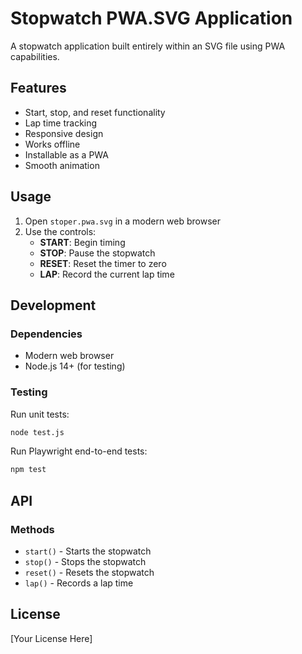 # Stopwatch PWA.SVG Application

A stopwatch application built entirely within an SVG file using PWA capabilities.

## Features

- Start, stop, and reset functionality
- Lap time tracking
- Responsive design
- Works offline
- Installable as a PWA
- Smooth animation

## Usage

1. Open `stoper.pwa.svg` in a modern web browser
2. Use the controls:
   - **START**: Begin timing
   - **STOP**: Pause the stopwatch
   - **RESET**: Reset the timer to zero
   - **LAP**: Record the current lap time

## Development

### Dependencies

- Modern web browser
- Node.js 14+ (for testing)

### Testing

Run unit tests:
```bash
node test.js
```

Run Playwright end-to-end tests:
```bash
npm test
```

## API

### Methods

- `start()` - Starts the stopwatch
- `stop()` - Stops the stopwatch
- `reset()` - Resets the stopwatch
- `lap()` - Records a lap time

## License

[Your License Here]
